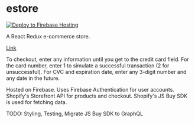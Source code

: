 # estore

[![Deploy to Firebase Hosting](https://github.com/egunde/estore/actions/workflows/firebase-hosting-merge.yml/badge.svg)](https://github.com/egunde/estore/actions/workflows/firebase-hosting-merge.yml)

A React Redux e-commerce store.

[Link](https://estore-2.web.app/)

To checkout, enter any information until you get to the credit card field. 
For the card number, enter 1 to simulate a successful transaction (2 for unsuccessful).
For CVC and expiration date, enter any 3-digit number and any date in the future.

Hosted on Firebase. Uses Firebase Authentication for user accounts.
Shopify's Storefront API for products and checkout. Shopify's JS Buy SDK is used for fetching data.

TODO: Styling, Testing, Migrate JS Buy SDK to GraphQL

